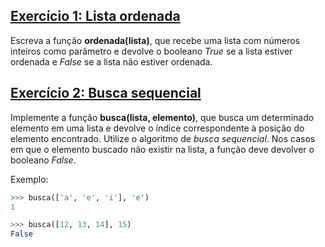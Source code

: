 ## [Exercício 1: Lista ordenada][]

Escreva a função **ordenada(lista)**, que recebe uma lista com números inteiros como parâmetro e devolve o booleano *True* se a lista estiver ordenada e *False* se a lista não estiver ordenada.


## [Exercício 2: Busca sequencial][]

Implemente a função **busca(lista, elemento)**, que busca um determinado elemento em uma lista e devolve o índice correspondente à posição do elemento encontrado. Utilize o algoritmo de *busca sequencial*. Nos casos em que o elemento buscado não existir na lista, a função deve devolver o booleano *False*.

Exemplo:

```py
>>> busca(['a', 'e', 'i'], 'e')
1

>>> busca([12, 13, 14], 15)
False
```



[Exercício 1: Lista ordenada]: lista_ordenada.py
[Exercício 2: Busca sequencial]: busca_sequencial.py